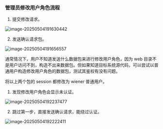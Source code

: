 ### 管理员修改用户角色流程

1. 提交修改请求。

![image-20250504191630442](https://cdn.jsdelivr.net/gh/LilDean17/secdoc@main/Web%20%E5%AE%89%E5%85%A8/%E5%A4%B1%E6%95%88%E7%9A%84%E8%AE%BF%E9%97%AE%E6%8E%A7%E5%88%B6/images/image-20250504191630442.png)

2. 发送确认请求包。

![image-20250504191656557](https://cdn.jsdelivr.net/gh/LilDean17/secdoc@main/Web%20%E5%AE%89%E5%85%A8/%E5%A4%B1%E6%95%88%E7%9A%84%E8%AE%BF%E9%97%AE%E6%8E%A7%E5%88%B6/images/image-20250504191656557.png)

通常情况下，用户不知道发送什么数据包来进行修改用户角色，因为 web 目录不是用户访问不到，构造不出来数据包。但如果知道目标系统源代码，可以尝试以普通用户构造修改用户角色的数据包，测试其鉴权有没有问题。

将以上两个包的 session 都修改为 wiener 普通用户。

1. 发现修改用户角色会显示未认证。

![image-20250504192237477](https://cdn.jsdelivr.net/gh/LilDean17/secdoc@main/Web%20%E5%AE%89%E5%85%A8/%E5%A4%B1%E6%95%88%E7%9A%84%E8%AE%BF%E9%97%AE%E6%8E%A7%E5%88%B6/images/image-20250504192237477.png)

2. 跳过第一步，直接发送确认请求，能绕过认证。

![image-20250504192222411](https://cdn.jsdelivr.net/gh/LilDean17/secdoc@main/Web%20%E5%AE%89%E5%85%A8/%E5%A4%B1%E6%95%88%E7%9A%84%E8%AE%BF%E9%97%AE%E6%8E%A7%E5%88%B6/images/image-20250504192222411.png)